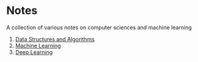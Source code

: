 # Notes
A collection of various notes on computer sciences and machine learning

1. [Data Structures and Algorithms]([Data-Structures-and-Algorithms](https://github.com/sathyanaravind/Notes/blob/main/DSA))
2. [Machine Learning](https://github.com/sathyanaravind/Notes/blob/main/MachineLearning.md)
3. [Deep Learning](https://github.com/sathyanaravind/Notes/blob/main/DeepLearning.md)
